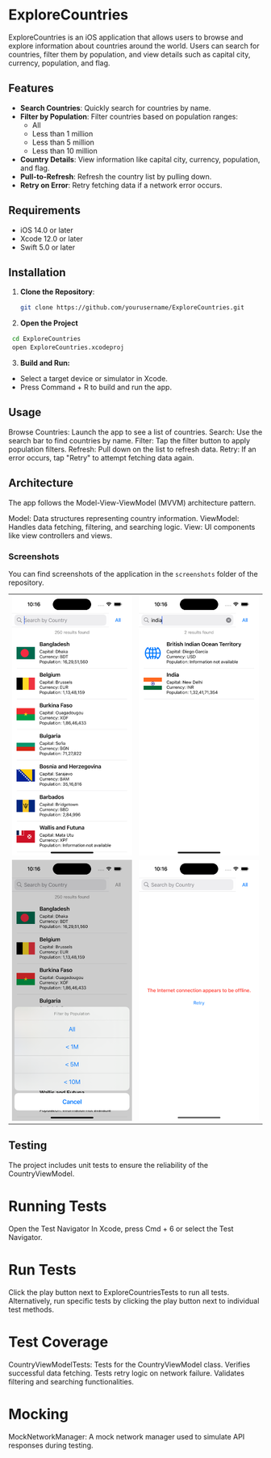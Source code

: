 # ExploreCountries

ExploreCountries is an iOS application that allows users to browse and explore information about countries around the world. Users can search for countries, filter them by population, and view details such as capital city, currency, population, and flag.

## Features

- **Search Countries**: Quickly search for countries by name.
- **Filter by Population**: Filter countries based on population ranges:
  - All
  - Less than 1 million
  - Less than 5 million
  - Less than 10 million
- **Country Details**: View information like capital city, currency, population, and flag.
- **Pull-to-Refresh**: Refresh the country list by pulling down.
- **Retry on Error**: Retry fetching data if a network error occurs.

## Requirements

- iOS 14.0 or later
- Xcode 12.0 or later
- Swift 5.0 or later

## Installation

1. **Clone the Repository**:

   ```bash
   git clone https://github.com/yourusername/ExploreCountries.git
   ```
2. **Open the Project**
  
  ```bash
   cd ExploreCountries
   open ExploreCountries.xcodeproj
   ```
3. **Build and Run:**
- Select a target device or simulator in Xcode.
- Press Command + R to build and run the app.

## Usage

Browse Countries: Launch the app to see a list of countries.
Search: Use the search bar to find countries by name.
Filter: Tap the filter button to apply population filters.
Refresh: Pull down on the list to refresh data.
Retry: If an error occurs, tap "Retry" to attempt fetching data again.

## Architecture

The app follows the Model-View-ViewModel (MVVM) architecture pattern.

Model: Data structures representing country information.
ViewModel: Handles data fetching, filtering, and searching logic.
View: UI components like view controllers and views.

### Screenshots

You can find screenshots of the application in the `screenshots` folder of the repository.

<table>
  <tr>
    <td><img src="screenshots/Simulator%20Screenshot%20-%20iPhone%2015%20Pro%20-%202024-10-08%20at%2010.16.26.png" width="258" alt="Screenshot 1"></td>
    <td><img src="screenshots/Simulator%20Screenshot%20-%20iPhone%2015%20Pro%20-%202024-10-08%20at%2010.16.33.png" width="258" alt="Screenshot 3"></td>
  </tr>
  <tr>
    <td><img src="screenshots/Simulator%20Screenshot%20-%20iPhone%2015%20Pro%20-%202024-10-08%20at%2010.16.37.png" width="258" alt="Screenshot 4"></td>
    <td><img src="screenshots/Simulator%20Screenshot%20-%20iPhone%2015%20Pro%20-%202024-10-08%20at%2010.16.55.png" width="258" alt="Screenshot 5"></td>
  </tr>
</table>

## Testing

The project includes unit tests to ensure the reliability of the CountryViewModel.

# Running Tests
Open the Test Navigator
In Xcode, press Cmd + 6 or select the Test Navigator.

# Run Tests
Click the play button next to ExploreCountriesTests to run all tests.
Alternatively, run specific tests by clicking the play button next to individual test methods.

# Test Coverage
CountryViewModelTests: Tests for the CountryViewModel class.
Verifies successful data fetching.
Tests retry logic on network failure.
Validates filtering and searching functionalities.

# Mocking
MockNetworkManager: A mock network manager used to simulate API responses during testing.
